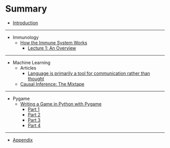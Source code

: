 # Summary

* [Introduction](README.md)

-----
* Immunology
  * [How the Immune System Works](contents/bHISW/book_info.md)
    * [Lecture 1: An Overview](contents/bHISW/lecture_1.md)
-----
* Machine Learning
  * Articles
    * [Language is primarily a tool for communication rather than thought](contents/articles/evelina2024language.md)
  * [Causal Inference: The Mixtape](contents/bCITM/bCITM_book_info.md)
-----
* Pygame
  * [Writing a Game in Python with Pygame](contents/wWGPP/wWGPP_info.md)
    * [Part 1](contents/wWGPP/wWGPP_part1.md)
    * [Part 2](contents/wWGPP/wWGPP_part2.md)
    * [Part 3](contents/wWGPP/wWGPP_part3.md)
    * [Part 4](contents/wWGPP/wWGPP_part4.md)

-----
* [Appendix](appendix.md)